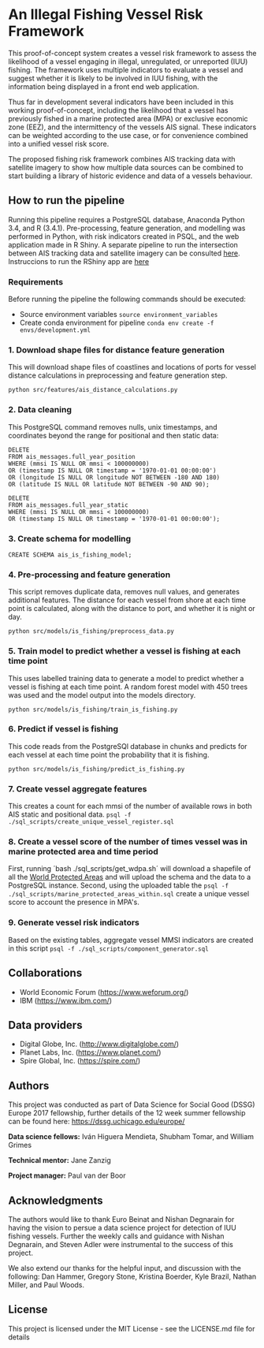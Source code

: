 # An Illegal Fishing Vessel Risk Framework
This proof-of-concept system creates a vessel risk framework to assess the likelihood of a vessel engaging in illegal, unregulated, or unreported (IUU) fishing. The framework uses multiple indicators to evaluate a vessel and suggest whether it is likely to be involved in IUU fishing, with the information being displayed in a front end web application.

Thus far in development several indicators have been included in this working proof-of-concept, including the likelihood that a vessel has previously fished in a marine protected area (MPA) or exclusive economic zone (EEZ), and the intermittency of the vessels AIS signal. These indicators can be weighted according to the use case, or for convenience combined into a unified vessel risk score.

The proposed fishing risk framework combines AIS tracking data with satellite imagery to show how multiple data sources can be combined to start building a library of historic evidence and data of a vessels behaviour.

## How to run the pipeline
Running this pipeline requires a PostgreSQL database, Anaconda Python 3.4, and R (3.4.1). Pre-processing, feature generation, and modelling was performed in Python, with risk indicators created in PSQL, and the web application made in R Shiny. A separate pipeline to run the intersection between AIS tracking data and satellite imagery can be consulted [here](../master/src/sat_imagery/README_SAT.md). Instruccions to run the RShiny app are [here](../master/shiny_app/README_APP.md)

### Requirements
Before running the pipeline the following commands should be executed:
* Source environment variables `source environment_variables`
* Create conda environment for pipeline `conda env create -f envs/development.yml`

### 1. Download shape files for distance feature generation
This will download shape files of coastlines and locations of ports for vessel distance calculations in preprocessing and feature generation step.

`python src/features/ais_distance_calculations.py`

### 2. Data cleaning
This PostgreSQL command removes nulls, unix timestamps, and coordinates beyond the range for positional and then static data:

```
DELETE
FROM ais_messages.full_year_position
WHERE (mmsi IS NULL OR mmsi < 100000000) 
OR (timestamp IS NULL OR timestamp = '1970-01-01 00:00:00') 
OR (longitude IS NULL OR longitude NOT BETWEEN -180 AND 180)
OR (latitude IS NULL OR latitude NOT BETWEEN -90 AND 90);

```

```
DELETE
FROM ais_messages.full_year_static
WHERE (mmsi IS NULL OR mmsi < 100000000) 
OR (timestamp IS NULL OR timestamp = '1970-01-01 00:00:00');
```
### 3. Create schema for modelling
`CREATE SCHEMA ais_is_fishing_model;`

### 4. Pre-processing and feature generation 
This script removes duplicate data, removes null values, and generates additional features. The distance for each vessel from shore at each time point is calculated, along with the distance to port, and whether it is night or day. 

`python src/models/is_fishing/preprocess_data.py`

### 5. Train model to predict whether a vessel is fishing at each time point
This uses labelled training data to generate a model to predict whether a vessel is fishing at each time point. A random forest model with 450 trees was used and the model output into the models directory.

`python src/models/is_fishing/train_is_fishing.py`

### 6. Predict if vessel is fishing
This code reads from the PostgreSQl database in chunks and predicts for each vessel at each time point the probability that it is fishing.

`python src/models/is_fishing/predict_is_fishing.py`

### 7. Create vessel aggregate features
This creates a count for each mmsi of the number of available rows in both AIS static and positional data.
`psql -f ./sql_scripts/create_unique_vessel_register.sql`

### 8. Create a vessel score of the number of times vessel was in marine protected area and time period
First, running ´bash ./sql_scripts/get_wdpa.sh´ will download a shapefile of all the [World Protected Areas](https://www.protectedplanet.net) and will upload the schema and the data to a PostgreSQL instance. Second, using the uploaded table the `psql -f ./sql_scripts/marine_protected_areas_within.sql` create a unique vessel score to account the presence in MPA's.

### 9. Generate vessel risk indicators
Based on the existing tables, aggregate vessel MMSI indicators are created in this script
`psql -f ./sql_scripts/component_generator.sql`

## Collaborations
* World Economic Forum (https://www.weforum.org/)
* IBM (https://www.ibm.com/)

## Data providers
* Digital Globe, Inc. (http://www.digitalglobe.com/)
* Planet Labs, Inc. (https://www.planet.com/)
* Spire Global, Inc. (https://spire.com/)

## Authors
This project was conducted as part of Data Science for Social Good (DSSG) Europe 2017 fellowship, further details of the 12 week summer fellowship can be found here:
https://dssg.uchicago.edu/europe/

**Data science fellows:** Iván Higuera Mendieta, Shubham Tomar, and William Grimes

**Technical mentor:** Jane Zanzig

**Project manager:** Paul van der Boor

## Acknowledgments
The authors would like to thank Euro Beinat and Nishan Degnarain for having the vision to persue a data science project for detection of IUU fishing vessels. Further the weekly calls and guidance with Nishan Degnarain, and Steven Adler were instrumental to the success of this project.

We also extend our thanks for the helpful input, and discussion with the following: Dan Hammer, Gregory Stone, Kristina Boerder, Kyle Brazil, Nathan Miller, and Paul Woods.

## License
This project is licensed under the MIT License - see the LICENSE.md file for details

<!--

### Uploading data to database from S3 to AWS (wef-oceans)

1. explore data in the bucket (check permissions in ~/.aws/credentials)
`aws s3 --profile dssg2017 ls s3://dssg2017-wef --recursive`
[can use the --human-readable --summarize flags]

2. eownload the data (remember to change cd to /mnt/data/shared)
`aws s3 --profile dssg2017 cp s3://dssg2017-wef . --recursive`
[The command will create a new folder and will not copy the files that already exist]

3. explore and concatenate files (both static and positional)
```
files=(*static*)
{ head -n1 ${files[0]}; for f in ${files[*]}; do tail -n+2 "$f"; done; } > static_concat.csv

files=(*static*)
{ head -n1 ${files[0]}; for f in ${files[*]}; do tail -n+2 "$f"; done; } > position_concat.csv
```

4. create DB schema
`CREATE SCHEMA ais_messages;`

5. generate sql table with csvsql for static ais data
`head -n 3000000 static_concat.csv | iconv -t ascii | tr [:upper:] [:lower:] | tr ' ' '_' | csvsql -i postgresql`

```
CREATE TABLE ais_messages.full_year_static (
        msg_type INTEGER, 
        mmsi INTEGER, 
        timestamp TIMESTAMP, 
        imo FLOAT, 
        name VARCHAR(20), 
        ship_and_cargo_type FLOAT, 
        length FLOAT, 
        width FLOAT, 
        draught FLOAT, 
        eta_date VARCHAR(23), 
        call_sign VARCHAR(7), 
        destination VARCHAR(20)
);
```

6. generate sql table with csvsql for position ais data
`head -n 3000000 position_concat.csv | iconv -t ascii | tr [:upper:] [:lower:] | tr ' ' '_' | csvsql -i postgresql`

```
CREATE TABLE ais_messages.full_year_position (
        msg_type INTEGER, 
        mmsi INTEGER, 
        timestamp TIMESTAMP, 
        status INTEGER, 
        rot INTEGER, 
        speed FLOAT, 
        accuracy INTEGER, 
        longitude FLOAT, 
        latitude FLOAT, 
        course FLOAT, 
        heading INTEGER, 
        maneuver INTEGER
);
```


7. upload data to database by psql
`cat static_concat.csv | psql -c "\copy ais_messages.full_year_static from stdin with csv header;"`
similarly for positional data
`cat position_concat.csv | psql -c "\copy ais_messages.full_year_position from stdin with csv header;"`

8. create geom column for positional coordinates
```
ALTER TABLE ais_messages.full_year_position ADD COLUMN geom geometry(Point,4326);
UPDATE ais_messages.full_year_position SET geom = ST_SetSRID(ST_MakePoint(longitude, latitude), 4326);
```

9. index database
```
CREATE INDEX full_year_position_mmsi_idx ON ais_messages.full_year_position (mmsi) ;
CREATE INDEX full_year_position_geom_idx ON ais_messages.full_year_position (geom) ;
CREATE INDEX full_year_static_mmsi_idx ON ais_messages.full_year_static (mmsi) ;
```

10. clean data

```
DELETE
FROM ais_messages.full_year_position
WHERE (mmsi IS NULL OR mmsi < 100000000) 
OR (timestamp IS NULL OR timestamp = '1970-01-01 00:00:00') 
OR (longitude IS NULL OR longitude NOT BETWEEN -180 AND 180)
OR (latitude IS NULL OR latitude NOT BETWEEN -90 AND 90);

```

```
DELETE
FROM ais_messages.full_year_static
WHERE (mmsi IS NULL OR mmsi < 100000000) 
OR (timestamp IS NULL OR timestamp = '1970-01-01 00:00:00');
```
-->
